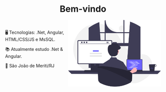 <h1 align="center">Bem-vindo</h1>

<div align="left" >
    <img margin-top="0" width="300px" align="right" src="img-github.svg">
<p> &nbsp;</p>
<p>🖥 Tecnologias: .Net, Angular, HTML/CSS/JS e MsSQL.</p>
<p>📚 Atualmente estudo .Net & Angular.</p>
<p>📍 São João de Meriti/RJ</p>
 </div>




<!--
**marcosdnj/marcosdnj** is a ✨ _special_ ✨ repository because its `README.md` (this file) appears on your GitHub profile.

Here are some ideas to get you started:

- 🔭 I’m currently working on ...
- 🌱 I’m currently learning ...
- 👯 I’m looking to collaborate on ...
- 🤔 I’m looking for help with ...
- 💬 Ask me about ...
- 📫 How to reach me: ...
- 😄 Pronouns: ...
- ⚡ Fun fact: ...
-->
